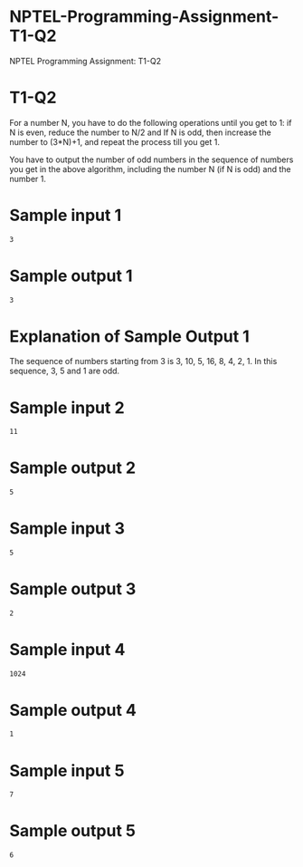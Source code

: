 # NPTEL-Programming-Assignment-T1-Q2
NPTEL Programming Assignment: T1-Q2

# T1-Q2
For a number N, you have to do the following operations until you get to 1: if N is even, reduce the number to N/2 and If N is odd, then increase the number to (3*N)+1, and repeat the process till you get 1.

You have to output the number of odd numbers in the sequence of numbers you get in the above algorithm, including the number N (if N is odd) and the number 1.

# Sample input 1
```sh
3
```

# Sample output 1
```sh
3
```

# Explanation of Sample Output 1
The sequence of numbers starting from 3 is 3, 10, 5, 16, 8, 4, 2, 1. In this sequence, 3, 5 and 1 are odd.

# Sample input 2
```sh
11
```

# Sample output 2
```sh
5
```

# Sample input 3
```sh
5
```

# Sample output 3
```sh
2
```

# Sample input 4
```sh
1024
```

# Sample output 4
```sh
1
```

# Sample input 5
```sh
7
```

# Sample output 5
```sh
6
```
